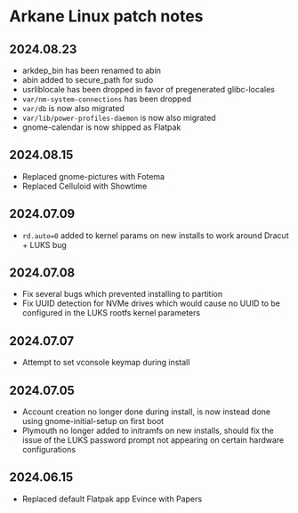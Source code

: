 # Arkane Linux patch notes

## 2024.08.23
- arkdep\_bin has been renamed to abin
- abin added to secure\_path for sudo
- usrliblocale has been dropped in favor of pregenerated glibc-locales
- `var/nm-system-connections` has been dropped
- `var/db` is now also migrated
- `var/lib/power-profiles-daemon` is now also migrated
- gnome-calendar is now shipped as Flatpak

## 2024.08.15
- Replaced gnome-pictures with Fotema
- Replaced Celluloid with Showtime

## 2024.07.09
- `rd.auto=0` added to kernel params on new installs to work around Dracut + LUKS bug

## 2024.07.08
- Fix several bugs which prevented installing to partition
- Fix UUID detection for NVMe drives which would cause no UUID to be configured in the LUKS rootfs kernel parameters

## 2024.07.07
- Attempt to set vconsole keymap during install

## 2024.07.05
- Account creation no longer done during install, is now instead done using gnome-initial-setup on first boot
- Plymouth no longer added to initramfs on new installs, should fix the issue of the LUKS password prompt not appearing on certain hardware configurations

## 2024.06.15
- Replaced default Flatpak app Evince with Papers
